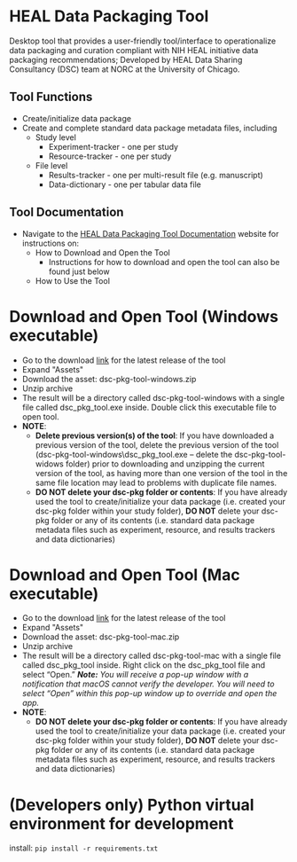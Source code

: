 # HEAL Data Packaging Tool
Desktop tool that provides a user-friendly tool/interface to operationalize data packaging and curation compliant with NIH HEAL initiative data packaging recommendations; Developed by HEAL Data Sharing Consultancy (DSC) team at NORC at the University of Chicago.

## **Tool Functions**
- Create/initialize data package
- Create and complete standard data package metadata files, including
    - Study level
      - Experiment-tracker - one per study
      - Resource-tracker - one per study
    - File level
      - Results-tracker - one per multi-result file (e.g. manuscript)
      - Data-dictionary - one per tabular data file
     
## **Tool Documentation**
- Navigate to the [HEAL Data Packaging Tool Documentation](https://norc-heal.github.io/heal-data-pkg-tool-docs/) website for instructions on:
    - How to Download and Open the Tool
        - Instructions for how to download and open the tool can also be found just below
    - How to Use the Tool 

# Download and Open Tool (Windows executable)
- Go to the download [link](https://github.com/norc-heal/heal-data-pkg-tool/releases/latest/) for the latest release of the tool  
- Expand "Assets"
- Download the asset: dsc-pkg-tool-windows.zip
- Unzip archive
- The result will be a directory called dsc-pkg-tool-windows with a single file called dsc_pkg_tool.exe inside. Double click this executable file to open tool.  
- **NOTE**:
    - **Delete previous version(s) of the tool**: If you have downloaded a previous version of the tool, delete the previous version of the tool (dsc-pkg-tool-windows\dsc_pkg_tool.exe – delete the dsc-pkg-tool-widows folder) prior to downloading and unzipping the current version of the tool, as having more than one version of the tool in the same file location may lead to problems with duplicate file names.
    - **DO NOT delete your dsc-pkg folder or contents**: If you have already used the tool to create/initialize your data package (i.e. created your dsc-pkg folder within your study folder), **DO NOT** delete your dsc-pkg folder or any of its contents (i.e. standard data package metadata files such as experiment, resource, and results trackers and data dictionaries)

# Download and Open Tool (Mac executable)
- Go to the download [link](https://github.com/norc-heal/heal-data-pkg-tool/releases/latest/) for the latest release of the tool  
- Expand "Assets"
- Download the asset: dsc-pkg-tool-mac.zip
- Unzip archive
- The result will be a directory called dsc-pkg-tool-mac with a single file called dsc_pkg_tool inside. Right click on the dsc_pkg_tool file and select “Open.” <i><b>Note:</b> You will receive a pop-up window with a notification that macOS cannot verify the developer. You will need to select “Open” within this pop-up window up to override and open the app.</i>  
- **NOTE**:
    - **DO NOT delete your dsc-pkg folder or contents**: If you have already used the tool to create/initialize your data package (i.e. created your dsc-pkg folder within your study folder), **DO NOT** delete your dsc-pkg folder or any of its contents (i.e. standard data package metadata files such as experiment, resource, and results trackers and data dictionaries) 

# (Developers only) Python virtual environment for development
install:
``` pip install -r requirements.txt ```







